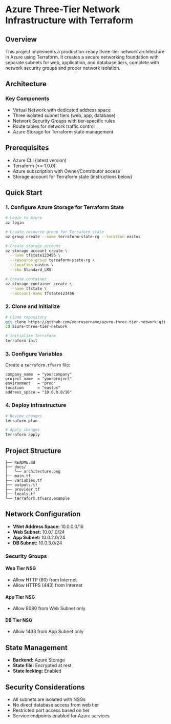# Azure Three-Tier Network Infrastructure with Terraform

## Overview
This project implements a production-ready three-tier network architecture in Azure using Terraform. It creates a secure networking foundation with separate subnets for web, application, and database tiers, complete with network security groups and proper network isolation.

## Architecture

### Key Components
- Virtual Network with dedicated address space
- Three isolated subnet tiers (web, app, database)
- Network Security Groups with tier-specific rules
- Route tables for network traffic control
- Azure Storage for Terraform state management

## Prerequisites
- Azure CLI (latest version)
- Terraform (>= 1.0.0)
- Azure subscription with Owner/Contributor access
- Storage account for Terraform state (instructions below)

## Quick Start

### 1. Configure Azure Storage for Terraform State
```bash
# Login to Azure
az login

# Create resource group for Terraform state
az group create --name terraform-state-rg --location eastus

# Create storage account
az storage account create \
  --name tfstate123456 \
  --resource-group terraform-state-rg \
  --location eastus \
  --sku Standard_LRS

# Create container
az storage container create \
  --name tfstate \
  --account-name tfstate123456
```

### 2. Clone and Initialize
```bash
# Clone repository
git clone https://github.com/yourusername/azure-three-tier-network.git
cd azure-three-tier-network

# Initialize Terraform
terraform init
```

### 3. Configure Variables
Create a `terraform.tfvars` file:
```hcl
company_name  = "yourcompany"
project_name  = "yourproject"
environment   = "prod"
location      = "eastus"
address_space = "10.0.0.0/16"
```

### 4. Deploy Infrastructure
```bash
# Review changes
terraform plan

# Apply changes
terraform apply
```

## Project Structure
```
├── README.md
├── docs/
│   └── architecture.png
├── main.tf
├── variables.tf
├── outputs.tf
├── provider.tf
├── locals.tf
└── terraform.tfvars.example
```

## Network Configuration
- **VNet Address Space:** 10.0.0.0/16
- **Web Subnet:** 10.0.1.0/24
- **App Subnet:** 10.0.2.0/24
- **DB Subnet:** 10.0.3.0/24

### Security Groups
#### Web Tier NSG
- Allow HTTP (80) from Internet
- Allow HTTPS (443) from Internet

#### App Tier NSG
- Allow 8080 from Web Subnet only

#### DB Tier NSG
- Allow 1433 from App Subnet only

## State Management
- **Backend:** Azure Storage
- **State file:** Encrypted at rest
- **State locking:** Enabled

## Security Considerations
- All subnets are isolated with NSGs
- No direct database access from web tier
- Restricted port access based on tier
- Service endpoints enabled for Azure services
